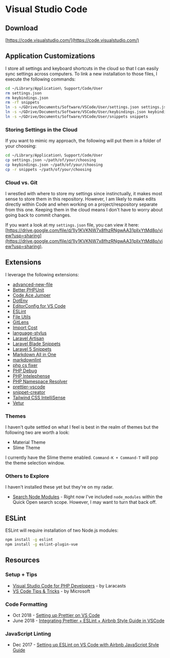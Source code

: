 # Visual Studio Code

## Download

[https://code.visualstudio.com/](https://code.visualstudio.com/)

## Application Customizations

I store all settings and keyboard shortcuts in the cloud so that I can easily sync settings across computers. To link a new installation to those files, I execute the following commands:

```bash
cd ~/Library/Application\ Support/Code/User
rm settings.json
rm keybindings.json
rm -rf snippets
ln -s ~/GDrive/Documents/Software/VSCode/User/settings.json settings.json
ln -s ~/GDrive/Documents/Software/VSCode/User/keybindings.json keybindings.json
ln -s ~/GDrive/Documents/Software/VSCode/User/snippets snippets
```

### Storing Settings in the Cloud

If you want to mimic my approach, the following will put them in a folder of your choosing:

```bash
cd ~/Library/Application\ Support/Code/User
cp settings.json ~/path/of/your/choosing
cp keybindings.json ~/path/of/your/choosing
cp -r snippets ~/path/of/your/choosing
```

### Cloud vs. Git

I wrestled with where to store my settings since instinctually, it makes most sense to store them in this repository. However, I am likely to make edits directly within Code and when working on a project/respository separate from this one. Keeping them in the cloud means I don't have to worry about going back to commit changes.

If you want a look at my `settings.json` file, you can view it here: [https://drive.google.com/file/d/1Iy1KVKNW7x8fhzRNgwAA31pllxYtMd8o/view?usp=sharing](https://drive.google.com/file/d/1Iy1KVKNW7x8fhzRNgwAA31pllxYtMd8o/view?usp=sharing).

## Extensions

I leverage the following extensions:

* [advanced-new-file](https://marketplace.visualstudio.com/items?itemName=patbenatar.advanced-new-file)
* [Better PHPUnit](https://marketplace.visualstudio.com/items?itemName=calebporzio.better-phpunit)
* [Code Ace Jumper](https://marketplace.visualstudio.com/items?itemName=lucax88x.codeacejumper)
* [DotEnv](https://marketplace.visualstudio.com/items?itemName=mikestead.dotenv)
* [EditorConfig for VS Code](https://marketplace.visualstudio.com/itemdetails?itemName=EditorConfig.EditorConfig)
* [ESLint](https://marketplace.visualstudio.com/items?itemName=dbaeumer.vscode-eslint)
* [File Utils](https://marketplace.visualstudio.com/items?itemName=sleistner.vscode-fileutils)
* [GitLens](https://marketplace.visualstudio.com/items?itemName=eamodio.gitlens)
* [Import Cost](https://marketplace.visualstudio.com/items?itemName=wix.vscode-import-cost)
* [language-stylus](https://marketplace.visualstudio.com/items?itemName=sysoev.language-stylus)
* [Laravel Artisan](https://marketplace.visualstudio.com/items?itemName=ryannaddy.laravel-artisan)
* [Laravel Blade Snippets](https://marketplace.visualstudio.com/items?itemName=onecentlin.laravel-blade)
* [Laravel 5 Snippets](https://marketplace.visualstudio.com/items?itemName=onecentlin.laravel5-snippets)
* [Markdown All in One](https://marketplace.visualstudio.com/items?itemName=yzhang.markdown-all-in-one)
* [markdownlint](https://marketplace.visualstudio.com/items?itemName=DavidAnson.vscode-markdownlint)
* [php cs fixer](https://marketplace.visualstudio.com/items?itemName=junstyle.php-cs-fixer)
* [PHP Debug](https://marketplace.visualstudio.com/items?itemName=felixfbecker.php-debug)
* [PHP Intelephense](https://marketplace.visualstudio.com/items?itemName=bmewburn.vscode-intelephense-client)
* [PHP Namespace Resolver](https://marketplace.visualstudio.com/items?itemName=mehedidracula.php-namespace-resolver)
* [prettier-vscode](https://marketplace.visualstudio.com/items?itemName=esbenp.prettier-vscode)
* [snippet-creator](https://marketplace.visualstudio.com/items?itemName=nikitakunevich.snippet-creator)
* [Tailwind CSS IntelliSense](https://marketplace.visualstudio.com/items?itemName=bradlc.vscode-tailwindcss)
* [Vetur](https://marketplace.visualstudio.com/items?itemName=octref.vetur)

### Themes

I haven't quite settled on what I feel is best in the realm of themes but the following two are worth a look:

* Material Theme
* Slime Theme

I currently have the Slime theme enabled. `Command-K + Command-T` will pop the theme selection window.

### Others to Explore

I haven't installed these yet but they're on my radar.

* [Search Node Modules](https://marketplace.visualstudio.com/items?itemName=jasonnutter.search-node-modules) - Right now I've included `node_modules` within the Quick Open search scope. However, I may want to turn that back off.

## ESLint

ESLint will require installation of two Node.js modules:

```bash
npm install -g eslint
npm install -g eslint-plugin-vue
```

## Resources

### Setup + Tips

* [Visual Studio Code for PHP Developers](https://laracasts.com/series/visual-studio-code-for-php-developers) - by Laracasts
* [VS Code Tips & Tricks](https://github.com/Microsoft/vscode-tips-and-tricks) - by Microsoft

### Code Formatting

* Oct 2018 - [Setting up Prettier on VS Code](https://travishorn.com/setting-up-prettier-on-vs-code-1fd5e5a43523)
* June 2018 - [Integrating Prettier + ESLint + Airbnb Style Guide in VSCode](https://blog.echobind.com/integrating-prettier-eslint-airbnb-style-guide-in-vscode-47f07b5d7d6a)

### JavaScript Linting

* Dec 2017 - [Setting up ESLint on VS Code with Airbnb JavaScript Style Guide](https://travishorn.com/setting-up-eslint-on-vs-code-with-airbnb-javascript-style-guide-6eb78a535ba6)